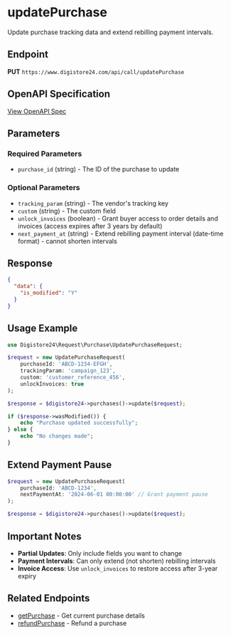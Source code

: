 # updatePurchase

Update purchase tracking data and extend rebilling payment intervals.

## Endpoint

**PUT** `https://www.digistore24.com/api/call/updatePurchase`

## OpenAPI Specification

[View OpenAPI Spec](https://digistore24.com/api/docs/paths/updatePurchase.yaml)

## Parameters

### Required Parameters

- `purchase_id` (string) - The ID of the purchase to update

### Optional Parameters

- `tracking_param` (string) - The vendor's tracking key
- `custom` (string) - The custom field
- `unlock_invoices` (boolean) - Grant buyer access to order details and invoices (access expires after 3 years by default)
- `next_payment_at` (string) - Extend rebilling payment interval (date-time format) - cannot shorten intervals

## Response

```json
{
  "data": {
    "is_modified": "Y"
  }
}
```

## Usage Example

```php
use Digistore24\Request\Purchase\UpdatePurchaseRequest;

$request = new UpdatePurchaseRequest(
    purchaseId: 'ABCD-1234-EFGH',
    trackingParam: 'campaign_123',
    custom: 'customer_reference_456',
    unlockInvoices: true
);

$response = $digistore24->purchases()->update($request);

if ($response->wasModified()) {
    echo "Purchase updated successfully";
} else {
    echo "No changes made";
}
```

## Extend Payment Pause

```php
$request = new UpdatePurchaseRequest(
    purchaseId: 'ABCD-1234',
    nextPaymentAt: '2024-06-01 00:00:00' // Grant payment pause
);

$response = $digistore24->purchases()->update($request);
```

## Important Notes

- **Partial Updates**: Only include fields you want to change
- **Payment Intervals**: Can only extend (not shorten) rebilling intervals
- **Invoice Access**: Use `unlock_invoices` to restore access after 3-year expiry

## Related Endpoints

- [getPurchase](getPurchase.md) - Get current purchase details
- [refundPurchase](refundPurchase.md) - Refund a purchase
